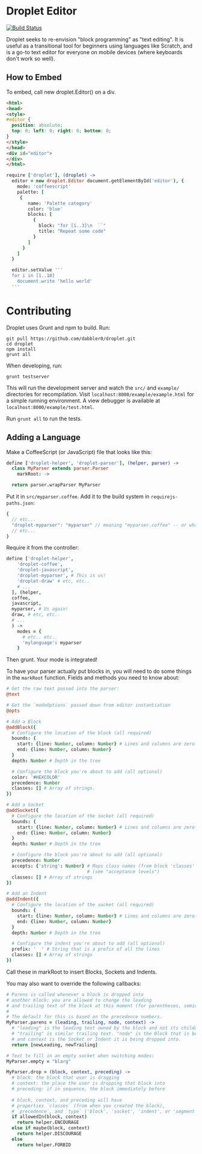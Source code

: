 Droplet Editor
=================

[![Build Status](https://travis-ci.org/dabbler0/droplet.svg?branch=master)](https://travis-ci.org/dabbler0/droplet)

Droplet seeks to re-envision "block programming" as "text editing". It is useful as a transitional tool for beginners using languages like Scratch, and is a go-to text editor for everyone on mobile devices (where keyboards don't work so well).

How to Embed
------------
To embed, call new droplet.Editor() on a div.

```html
<html>
<head>
<style>
#editor {
  position: absolute;
  top: 0; left: 0; right: 0; bottom: 0;
}
</style>
</head>
<div id="editor">
</div>
</html>
```

```coffeescript
require ['droplet'], (droplet) ->
  editor = new droplet.Editor document.getElementById('editor'), {
    mode: 'coffeescript'
    palette: [
     {
        name: 'Palette category'
        color: 'blue'
        blocks: [
          {
            block: "for [1..3]\n  ``"
            title: "Repeat some code"
          }
        ]
      }
    ]
  }

  editor.setValue '''
  for i in [1..10]
    document.write 'hello world'
  '''
```

Contributing
============

Droplet uses Grunt and npm to build. Run:

```shell
git pull https://github.com/dabbler0/droplet.git
cd droplet
npm install
grunt all
```

When developing, run:
```shell
grunt testserver
```

This will run the development server and watch the `src/` and `example/` directories for recompilation. Visit `localhost:8000/example/example.html` for a simple running environment. A view debugger is available at `localhost:8000/example/test.html`.

Run `grunt all` to run the tests.

Adding a Language
-----------------
Make a CoffeeScript (or JavaScript) file that looks like this:

```coffeescript
define ['droplet-helper', 'droplet-parser'], (helper, parser) ->
  class MyParser extends parser.Parser
    markRoot: ->

  return parser.wrapParser MyParser
```

Put it in `src/myparser.coffee`. Add it to the build system in `requirejs-paths.json`:

```javascript
{
  // etc...
  "droplet-myparser": "myparser" // meaning "myparser.coffee" -- or whatever you named your file
  // etc...
}
```

Require it from the controller:

```coffeescript
define ['droplet-helper',
    'droplet-coffee',
    'droplet-javascript',
    'droplet-myparser', # This is us!
    'droplet-draw' # etc, etc..
    # ...
  ], (helper,
  coffee,
  javascript,
  myparser, # Us again!
  draw, # etc, etc..
  # ...
  ) ->
    modes = {
      # etc.. etc..
      'mylanguage': myparser
    }
```

Then grunt. Your mode is integrated!

To have your parser actually put blocks in, you will need to do some things in the `markRoot` function. Fields and methods you need to know about:
```coffeescript
# Get the raw text passed into the parser:
@text

# Get the `modeOptions` passed down from editor instantiation
@opts

# Add a Block
@addBlock({
  # Configure the location of the block (all required)
  bounds: {
    start: {line: Number, column: Number} # Lines and columns are zero-indexed
    end: {line: Number, column: Number}
  }
  depth: Number # Depth in the tree

  # Configure the block you're about to add (all optional)
  color: '#HEXCOLOR'
  precedence: Number
  classes: [] # Array of strings.
})

# Add a Socket
@addSocket({
  # Configure the location of the socket (all required)
  bounds: {
    start: {line: Number, column: Number} # Lines and columns are zero-indexed
    end: {line: Number, column: Number}
  }
  depth: Number # Depth in the tree

  # Configure the block you're about to add (all optional)
  precedence: Number
  accepts: {'string': Number} # Maps class names (from block 'classes' array) to an acceptance level
                              # (see "acceptance levels")
  classes: [] # Array of strings
})

# Add an Indent
@addIndent({
  # Configure the location of the socket (all required)
  bounds: {
    start: {line: Number, column: Number} # Lines and columns are zero-indexed
    end: {line: Number, column: Number}
  }
  depth: Number # Depth in the tree

  # Configure the indent you're about to add (all optional)
  prefix: '  ' # String that is a prefix of all the lines
  classes: [] # Array of strings
})
```

Call these in markRoot to insert Blocks, Sockets and Indents.

You may also want to override the following callbacks:
```coffeescript
# Parens is called whenever a block is dropped into
# another block; you are allowed to change the leading
# and trailing text of the block at this moment (for parentheses, semicolons, etc.)
#
# The default for this is based on the precedence numbers.
MyParser.parens = (leading, trailing, node, context) ->
  # "leading" is the leading text owned by the block and not its children;
  # "trailing" is similar trailing text. "node" is the Block that is being dropped,
  # and context is the Socket or Indent it is being dropped into.
  return [newLeading, newTrailing]

# Text to fill in an empty socket when switching modes:
MyParser.empty = "blarg"

MyParser.drop = (block, context, preceding) ->
  # block: the block that user is dragging
  # context: the place the user is dropping that block into
  # preceding: if in sequence, the block immediately before
  
  # block, context, and preceding will have
  # properties `classes` (from when you created the block),
  # `precedence`, and `type` ('block', 'socket', 'indent', or 'segment')
  if allowedIn(block, context)
    return helper.ENCOURAGE
  else if maybe(block, context)
    return helper.DISCOURAGE
  else
    return helper.FORBID
```
